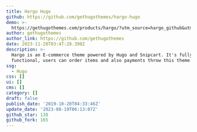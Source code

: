 ```yaml
---
title: Hargo Hugo
github: https://github.com/gethugothemes/hargo-hugo
demo: >-
  https://gethugothemes.com/products/hargo/?utm_source=hargo_github&utm_medium=referral&utm_campaign=gh_theme_about
author: gethugothemes
author_link: https://github.com/gethugothemes
date: 2023-11-28T03:47:28.398Z
description: >-
  Hargo is an E-commerce theme powered by Hugo and Snipcart. It's fully
  functional, users can order items and also payments throw this theme.
ssg:
  - Hugo
css: []
ui: []
cms: []
category: []
draft: false
publish_date: '2019-10-20T04:33:46Z'
update_date: '2023-08-19T06:13:07Z'
github_star: 138
github_fork: 165
---
```

